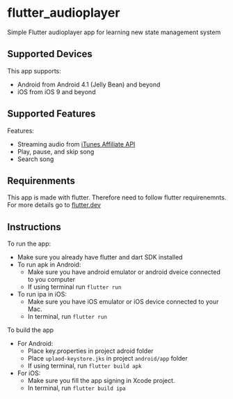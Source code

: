 # flutter_audioplayer
Simple Flutter audioplayer app for learning new state management system

## Supported Devices
This app supports: 
  - Android from Android 4.1 (Jelly Bean) and beyond
  - iOS from iOS 9 and beyond

## Supported Features
Features:
  - Streaming audio from <a href="https://affiliate.itunes.apple.com/resources/documentation/itunes-store-web-service-search-api">iTunes Affiliate API</a>
  - Play, pause, and skip song
  - Search song

## Requirenments
This app is made with flutter. Therefore need to follow flutter requirenemnts. For more details go to <a href="https://flutter.dev/">flutter.dev</a>

## Instructions
To run the app:
  - Make sure you already have flutter and dart SDK installed
  - To run apk in Android:
    - Make sure you have android emulator or android dveice connected to you computer
    - If using terminal run ```flutter run```
  - To run ipa in iOS:
    - Make sure you have iOS emulator or iOS device connected to your Mac.
    - In terminal, run ```flutter run```

To build the app
  - For Android:
    - Place key.properties in project adroid folder
    - Place ```uplaod-keystore.jks``` in project ```android/app``` folder
    - If using terminal, run ```flutter build apk```
  - For iOS:
    - Make sure you fill the app signing in Xcode project.
    - In terminal, run ```flutter build ipa```
